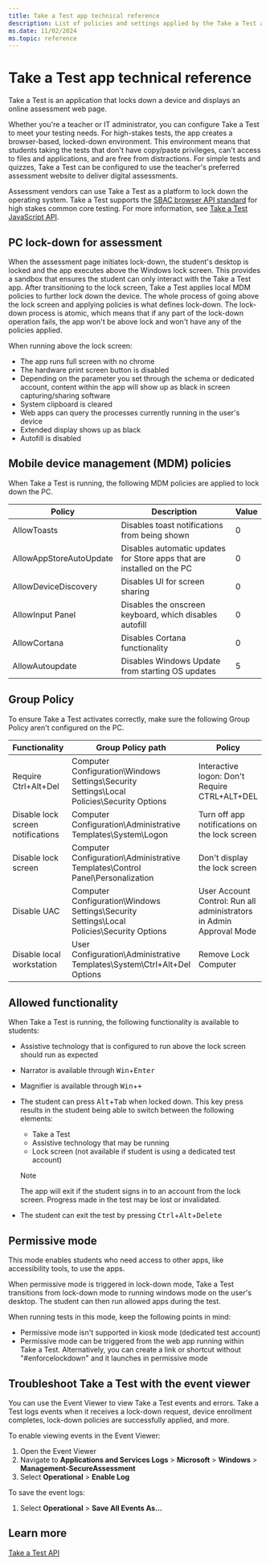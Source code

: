 ```yaml
---
title: Take a Test app technical reference
description: List of policies and settings applied by the Take a Test app.
ms.date: 11/02/2024
ms.topic: reference
---
```


# Take a Test app technical reference

Take a Test is an application that locks down a device and displays an online assessment web page.

Whether you're a teacher or IT administrator, you can configure Take a Test to meet your testing needs. For high-stakes tests, the app creates a browser-based, locked-down environment. This environment means that students taking the tests that don't have copy/paste privileges, can't access to files and applications, and are free from distractions. For simple tests and quizzes, Take a Test can be configured to use the teacher's preferred assessment website to deliver digital assessments.

Assessment vendors can use Take a Test as a platform to lock down the operating system. Take a Test supports the [SBAC browser API standard](https://www.smarterapp.org/documents/SecureBrowserRequirementsSpecifications_0-3.pdf) for high stakes common core testing. For more information, see [Take a Test JavaScript API](/windows/uwp/apps-for-education/take-a-test-api).

## PC lock-down for assessment

 When the assessment page initiates lock-down, the student's desktop is locked and the app executes above the Windows lock screen. This provides a sandbox that ensures the student can only interact with the Take a Test app. After transitioning to the lock screen, Take a Test applies local MDM policies to further lock down the device. The whole process of going above the lock screen and applying policies is what defines lock-down. The lock-down process is atomic, which means that if any part of the lock-down operation fails, the app won't be above lock and won't have any of the policies applied.  

When running above the lock screen:

- The app runs full screen with no chrome
- The hardware print screen button is disabled
- Depending on the parameter you set through the schema or dedicated account, content within the app will show up as black in screen capturing/sharing software
- System clipboard is cleared
- Web apps can query the processes currently running in the user's device
- Extended display shows up as black
- Autofill is disabled

## Mobile device management (MDM) policies

When Take a Test is running, the following MDM policies are applied to lock down the PC.

| Policy | Description | Value |
|---|---|---|
| AllowToasts | Disables toast notifications from being shown | 0 |
| AllowAppStoreAutoUpdate | Disables automatic updates for Store apps that are installed on the PC | 0 |
| AllowDeviceDiscovery | Disables UI for screen sharing | 0 |
| AllowInput Panel | Disables the onscreen keyboard, which disables autofill | 0 |
| AllowCortana | Disables Cortana functionality | 0 |
| AllowAutoupdate | Disables Windows Update from starting OS updates | 5 |

## Group Policy

To ensure Take a Test activates correctly, make sure the following Group Policy aren't configured on the PC.

| Functionality | Group Policy path | Policy |
| --- | --- | --- |
| Require Ctrl+Alt+Del | Computer Configuration\Windows Settings\Security Settings\Local Policies\Security Options | Interactive logon: Don't Require CTRL+ALT+DEL |
| Disable lock screen notifications | Computer Configuration\Administrative Templates\System\Logon | Turn off app notifications on the lock screen |
| Disable lock screen | Computer Configuration\Administrative Templates\Control Panel\Personalization | Don't display the lock screen |
| Disable UAC | Computer Configuration\Windows Settings\Security Settings\Local Policies\Security Options | User Account Control: Run all administrators in Admin Approval Mode |
| Disable local workstation | User Configuration\Administrative Templates\System\Ctrl+Alt+Del Options | Remove Lock Computer |

## Allowed functionality

When Take a Test is running, the following functionality is available to students:

- Assistive technology that is configured to run above the lock screen should run as expected
- Narrator is available through <kbd>Win</kbd>+<kbd>Enter</kbd>
- Magnifier is available through <kbd>Win</kbd>+<kbd>+</kbd>
- The student can press <kbd>Alt</kbd>+<kbd>Tab</kbd> when locked down. This key press results in the student being able to switch between the following elements:
    - Take a Test
    - Assistive technology that may be running
    - Lock screen (not available if student is using a dedicated test account)

    > [!NOTE] 
    > The app will exit if the student signs in to an account from the lock screen.
    > Progress made in the test may be lost or invalidated.
- The student can exit the test by pressing <kbd>Ctrl</kbd>+<kbd>Alt</kbd>+<kbd>Delete</kbd>

## Permissive mode

This mode enables students who need access to other apps, like accessibility tools, to use the apps.

When permissive mode is triggered in lock-down mode, Take a Test transitions from lock-down mode to running windows mode on the user's desktop. The student can then run allowed apps during the test.

When running tests in this mode, keep the following points in mind:
- Permissive mode isn't supported in kiosk mode (dedicated test account)
- Permissive mode can be triggered from the web app running within Take a Test. Alternatively, you can create a link or shortcut without "#enforcelockdown" and it launches in permissive mode

## Troubleshoot Take a Test with the event viewer

You can use the Event Viewer to view Take a Test events and errors. Take a Test logs events when it receives a lock-down request, device enrollment completes, lock-down policies are successfully applied, and more.

To enable viewing events in the Event Viewer:

1. Open the Event Viewer
1. Navigate to **Applications and Services Logs** > **Microsoft** > **Windows** > **Management-SecureAssessment**
1. Select **Operational** > **Enable Log**

To save the event logs:

1. Select **Operational** > **Save All Events As…**

## Learn more

[Take a Test API](/windows/uwp/apps-for-education/take-a-test-api)